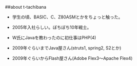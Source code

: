 ##about t-tachibana

- 学生の頃、BASIC、C、Z80ASMとかをちょっと触った。

- 2005年入社らしい。ぼちぼち10年戦士。

- W氏にJavaを教わったのに初仕事はPHP(4)

- 2009年ぐらいまでJava屋さん(struts1, spring2, S2とか)

- 2009年ぐらいからFlash屋さん(Adobe Flex3～Apache Flex4)

